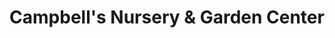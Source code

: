 ---
title: "Campbell's Nursery & Garden Center"
url: /lincoln/campbells-nursery-und-garden-center/
shop: Garten-Center
---